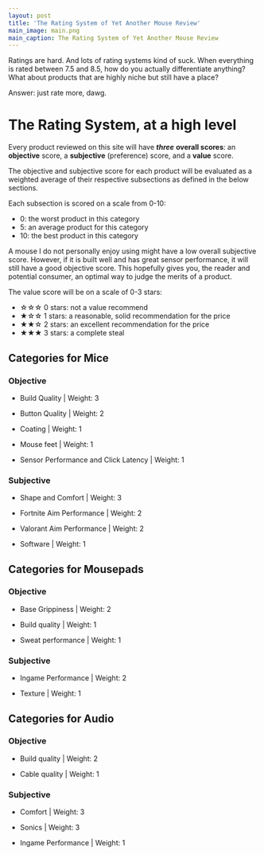 ```yaml
---
layout: post
title: 'The Rating System of Yet Another Mouse Review'
main_image: main.png
main_caption: The Rating System of Yet Another Mouse Review
---
```


Ratings are hard. And lots of rating systems kind of suck. When everything is rated between 7.5 and 8.5, how do you actually differentiate anything? What about products that are highly niche but still have a place? 

Answer: just rate more, dawg.

# The Rating System, at a high level

Every product reviewed on this site will have ***three*** **overall scores**: an **objective** score, a **subjective** (preference) score, and a **value** score.

The objective and subjective score for each product will be evaluated as a weighted average of their respective subsections as defined in the below sections.

Each subsection is scored on a scale from 0-10:

- 0: the worst product in this category
- 5: an average product for this category
- 10: the best product in this category

A mouse I do not personally enjoy using might have a low overall subjective score. However, if it is built well and has great sensor performance, it will still have a good objective score. This hopefully gives you, the reader and potential consumer, an optimal way to judge the merits of a product.

The value score will be on a scale of 0-3 stars:

- ☆☆☆ 0 stars: not a value recommend
- ★☆☆ 1 stars: a reasonable, solid recommendation for the price
- ★★☆ 2 stars: an excellent recommendation for the price
- ★★★ 3 stars: a complete steal

## Categories for Mice

### Objective

- Build Quality \| Weight: 3

- Button Quality \| Weight: 2

- Coating \| Weight: 1

- Mouse feet \| Weight: 1

- Sensor Performance and Click Latency \| Weight: 1

### Subjective 

- Shape and Comfort \| Weight: 3

- Fortnite Aim Performance \| Weight: 2

- Valorant Aim Performance \| Weight: 2

- Software \| Weight: 1

## Categories for Mousepads

### Objective

- Base Grippiness \| Weight: 2

- Build quality \| Weight: 1

- Sweat performance \| Weight: 1

### Subjective

- Ingame Performance \| Weight: 2

- Texture \| Weight: 1 

## Categories for Audio

### Objective

- Build quality \| Weight: 2

- Cable quality \| Weight: 1

### Subjective

- Comfort \| Weight: 3

- Sonics \| Weight: 3

- Ingame Performance \| Weight: 1

